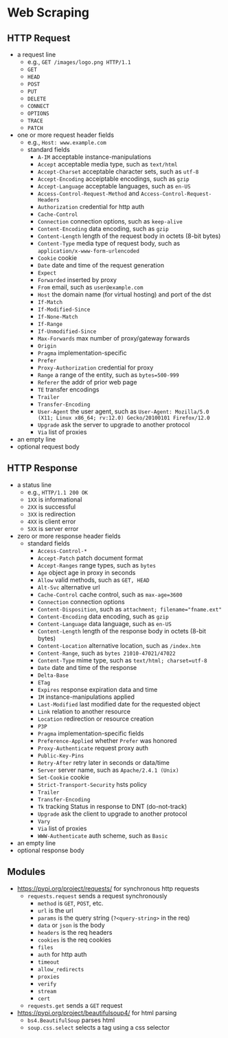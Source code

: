 Web Scraping
============

## HTTP Request

- a request line
  - e.g., `GET /images/logo.png HTTP/1.1`
  - `GET`
  - `HEAD`
  - `POST`
  - `PUT`
  - `DELETE`
  - `CONNECT`
  - `OPTIONS`
  - `TRACE`
  - `PATCH`
- one or more request header fields
  - e.g., `Host: www.example.com`
  - standard fields
    - `A-IM` acceptable instance-manipulations
    - `Accept` acceptable media type, such as `text/html`
    - `Accept-Charset` acceptable character sets, such as `utf-8`
    - `Accept-Encoding` acceiptable encodings, such as `gzip`
    - `Accept-Language` acceptable languages, such as `en-US`
    - `Access-Control-Request-Method` and `Access-Control-Request-Headers`
    - `Authorization` credential for http auth
    - `Cache-Control`
    - `Connection` connection options, such as `keep-alive`
    - `Content-Encoding` data encoding, such as `gzip`
    - `Content-Length` length of the request body in octets (8-bit bytes)
    - `Content-Type` media type of request body, such as `application/x-www-form-urlencoded`
    - `Cookie` cookie
    - `Date` date and time of the request generation
    - `Expect`
    - `Forwarded` inserted by proxy
    - `From` email, such as `user@example.com`
    - `Host` the domain name (for virtual hosting) and port of the dst
    - `If-Match`
    - `If-Modified-Since`
    - `If-None-Match`
    - `If-Range`
    - `If-Unmodified-Since`
    - `Max-Forwards` max number of proxy/gateway forwards
    - `Origin`
    - `Pragma` implementation-specific
    - `Prefer`
    - `Proxy-Authorization` credential for proxy
    - `Range` a range of the entity, such as `bytes=500-999`
    - `Referer` the addr of prior web page
    - `TE` transfer encodings
    - `Trailer`
    - `Transfer-Encoding`
    - `User-Agent` the user agent, such as `User-Agent: Mozilla/5.0 (X11; Linux x86_64; rv:12.0) Gecko/20100101 Firefox/12.0`
    - `Upgrade` ask the server to upgrade to another protocol
    - `Via` list of proxies
- an empty line
- optional request body

## HTTP Response

- a status line
  - e.g., `HTTP/1.1 200 OK`
  - `1XX` is informational
  - `2XX` is successful
  - `3XX` is redirection
  - `4XX` is client error
  - `5XX` is server error
- zero or more response header fields
  - standard fields
    - `Access-Control-*`
    - `Accept-Patch` patch document format
    - `Accept-Ranges` range types, such as `bytes`
    - `Age` object age in proxy in seconds
    - `Allow` valid methods, such as `GET, HEAD`
    - `Alt-Svc` alternative url
    - `Cache-Control` cache control, such as `max-age=3600`
    - `Connection` connection options
    - `Content-Disposition`, such as `attachment; filename="fname.ext"`
    - `Content-Encoding` data encoding, such as `gzip`
    - `Content-Language` data language, such as `en-US`
    - `Content-Length` length of the response body in octets (8-bit bytes)
    - `Content-Location` alternative location, such as `/index.htm`
    - `Content-Range`, such as `bytes 21010-47021/47022`
    - `Content-Type` mime type, such as `text/html; charset=utf-8`
    - `Date` date and time of the response
    - `Delta-Base`
    - `ETag`
    - `Expires` response expiration data and time
    - `IM` instance-manipulations applied
    - `Last-Modified` last modified date for the requested object
    - `Link` relation to another resource
    - `Location` redirection or resource creation
    - `P3P`
    - `Pragma` implementation-specific fields
    - `Preference-Applied` whether `Prefer` was honored
    - `Proxy-Authenticate` request proxy auth
    - `Public-Key-Pins`
    - `Retry-After` retry later in seconds or data/time
    - `Server` server name, such as `Apache/2.4.1 (Unix)`
    - `Set-Cookie` cookie
    - `Strict-Transport-Security` hsts policy
    - `Trailer`
    - `Transfer-Encoding`
    - `Tk` tracking Status in response to DNT (do-not-track)
    - `Upgrade` ask the client to upgrade to another protocol
    - `Vary`
    - `Via` list of proxies
    - `WWW-Authenticate` auth scheme, such as `Basic`
- an empty line
- optional response body

## Modules

- <https://pypi.org/project/requests/> for synchronous http requests
  - `requests.request` sends a request synchronously
    - `method` is `GET`, `POST`, etc.
    - `url` is the url
    - `params` is the query string (`?<query-string>` in the req)
    - `data` or `json` is the body
    - `headers` is the req headers
    - `cookies` is the req cookies
    - `files`
    - `auth` for http auth
    - `timeout`
    - `allow_redirects`
    - `proxies`
    - `verify`
    - `stream`
    - `cert`
  - `requests.get` sends a `GET` request
- <https://pypi.org/project/beautifulsoup4/> for html parsing
  - `bs4.BeautifulSoup` parses html
  - `soup.css.select` selects a tag using a css selector
